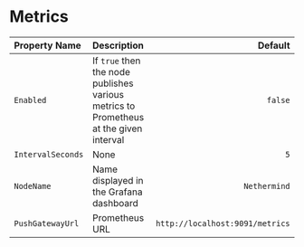# Metrics

| Property Name | Description | Default |
| :--- | :--- | ---: |
| `Enabled` | If `true` then the node publishes various metrics to Prometheus at the given interval | `false` |
| `IntervalSeconds` | None | `5` |
| `NodeName` | Name displayed in the Grafana dashboard | `Nethermind` |
| `PushGatewayUrl` | Prometheus URL | `http://localhost:9091/metrics` |

